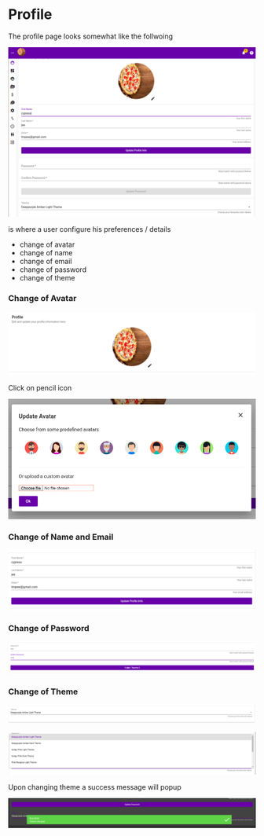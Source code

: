 # Profile

The profile page looks somewhat like the follwoing

![](../.gitbook/assets/profile.png)

is where a user configure his preferences / details 

* change of avatar
* change of name
* change of email
* change of password
* change of theme

### Change of Avatar

![](../.gitbook/assets/profile-avatar.png)

Click on pencil icon

![](../.gitbook/assets/profile-avatar-popup.png)

### Change of Name and Email

![](../.gitbook/assets/profile-name-section.png)

### Change of Password

![](../.gitbook/assets/profile-password-section.png)

### Change of Theme

![](../.gitbook/assets/profile-theme-section.png)

![](../.gitbook/assets/profile-theme-selection.png)

Upon changing theme a success message will popup

![](../.gitbook/assets/profile-change-theme.png)

